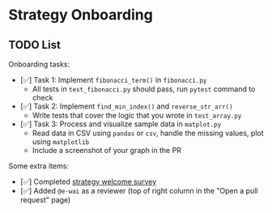 # Strategy Onboarding

## TODO List

Onboarding tasks:

- [✅] Task 1: Implement `fibonacci_term()` in `fibonacci.py`
  - All tests in `test_fibonacci.py` should pass, run `pytest` command to check
- [✅] Task 2: Implement `find_min_index()` and `reverse_str_arr()`
  - Write tests that cover the logic that you wrote in `test_array.py`
- [✅] Task 3: Process and visualize sample data in `matplot.py`
  - Read data in CSV using `pandas` or `csv`, handle the missing values, plot using `matplotlib`
  - Include a screenshot of your graph in the PR


Some extra items:

- [✅] Completed [strategy welcome survey](https://forms.gle/xnYBumyAn2mA2Ao68)
- [✅] Added `@e-wai` as a reviewer (top of right column in the "Open a pull request" page)

<!-- 
## Questions

Feel free to put any questions, comments, or concerns here. If you have anything you want reviewers to double-check, also good to flag it here!

-->

